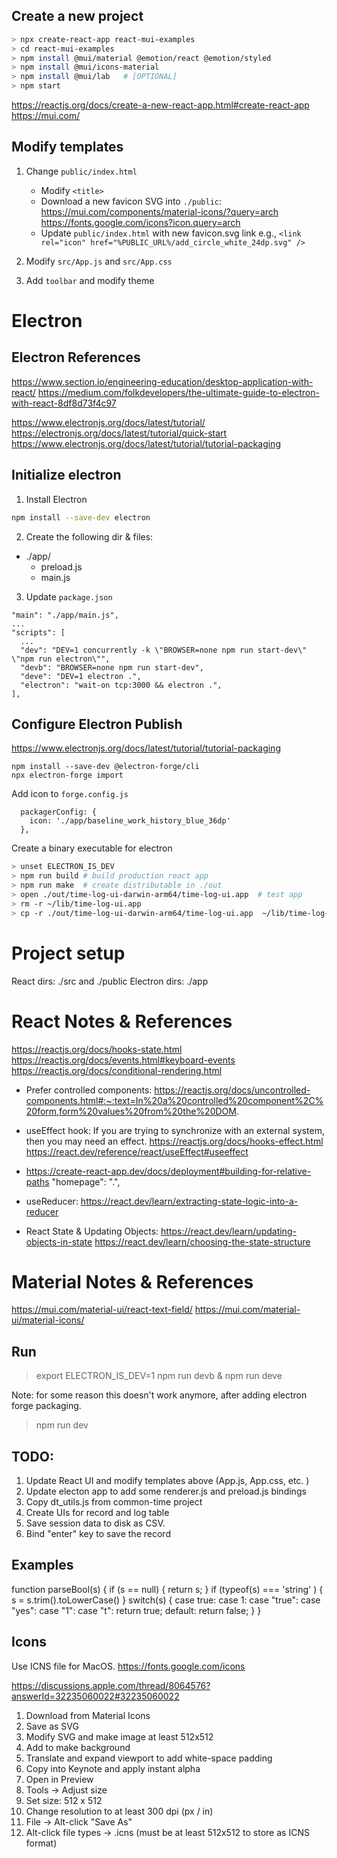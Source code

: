 ## Create a new project
```sh
> npx create-react-app react-mui-examples
> cd react-mui-examples
> npm install @mui/material @emotion/react @emotion/styled
> npm install @mui/icons-material
> npm install @mui/lab   # [OPTIONAL]
> npm start
```

https://reactjs.org/docs/create-a-new-react-app.html#create-react-app
https://mui.com/

## Modify templates
1. Change `public/index.html`
    - Modify `<title>`
    - Download a new favicon SVG into `./public`:
        https://mui.com/components/material-icons/?query=arch
        https://fonts.google.com/icons?icon.query=arch
    - Update `public/index.html` with new favicon.svg link
        e.g., `<link rel="icon" href="%PUBLIC_URL%/add_circle_white_24dp.svg" />`

1. Modify `src/App.js` and `src/App.css`
1. Add `toolbar` and modify theme


# Electron
## Electron References
https://www.section.io/engineering-education/desktop-application-with-react/
https://medium.com/folkdevelopers/the-ultimate-guide-to-electron-with-react-8df8d73f4c97

https://www.electronjs.org/docs/latest/tutorial/
https://electronjs.org/docs/latest/tutorial/quick-start
https://www.electronjs.org/docs/latest/tutorial/tutorial-packaging

## Initialize electron
1. Install Electron
  ```sh
  npm install --save-dev electron
  ```

2. Create the following dir & files:
  - ./app/
    - preload.js
    - main.js
3. Update `package.json`
  ```
  "main": "./app/main.js",
  ...
  "scripts": [
    ...
    "dev": "DEV=1 concurrently -k \"BROWSER=none npm run start-dev\" \"npm run electron\"",
    "devb": "BROWSER=none npm run start-dev",
    "deve": "DEV=1 electron .",
    "electron": "wait-on tcp:3000 && electron .",
  ],
  ```

## Configure Electron Publish
https://www.electronjs.org/docs/latest/tutorial/tutorial-packaging

```
npm install --save-dev @electron-forge/cli
npx electron-forge import
```
Add icon to `forge.config.js`
```
  packagerConfig: {
    icon: './app/baseline_work_history_blue_36dp'
  },
```

Create a binary executable for electron
```sh
> unset ELECTRON_IS_DEV
> npm run build # build production react app
> npm run make  # create distributable in ./out
> open ./out/time-log-ui-darwin-arm64/time-log-ui.app  # test app
> rm -r ~/lib/time-log-ui.app
> cp -r ./out/time-log-ui-darwin-arm64/time-log-ui.app  ~/lib/time-log-ui.app
```


# Project setup
React dirs: ./src and ./public
Electron dirs: ./app

# React Notes & References
https://reactjs.org/docs/hooks-state.html
https://reactjs.org/docs/events.html#keyboard-events
https://reactjs.org/docs/conditional-rendering.html

- Prefer controlled components:
    https://reactjs.org/docs/uncontrolled-components.html#:~:text=In%20a%20controlled%20component%2C%20form,form%20values%20from%20the%20DOM.

- useEffect hook:
    If you are trying to synchronize with an external system, then you may need an effect.
    https://reactjs.org/docs/hooks-effect.html
    https://react.dev/reference/react/useEffect#useeffect

- https://create-react-app.dev/docs/deployment#building-for-relative-paths
  "homepage": ".",

- useReducer:
  https://react.dev/learn/extracting-state-logic-into-a-reducer

- React State & Updating Objects:
  https://react.dev/learn/updating-objects-in-state
  https://react.dev/learn/choosing-the-state-structure



# Material Notes & References
https://mui.com/material-ui/react-text-field/
https://mui.com/material-ui/material-icons/


## Run
> export ELECTRON_IS_DEV=1
> npm run devb &
> npm run deve

Note: for some reason this doesn't work anymore, after adding electron forge packaging.
> npm run dev

## TODO:

1. Update React UI and modify templates above (App.js, App.css, etc. )
2. Update electon app to add some renderer.js and preload.js bindings
3. Copy dt_utils.js from common-time project
4. Create UIs for record and log table
5. Save session data to disk as CSV.
6. Bind "enter" key to save the record


## Examples
function parseBool(s) {
  if (s == null) { return s; }
  if (typeof(s) === 'string' ) { s = s.trim().toLowerCase() }
  switch(s) { 
    case true: case 1: case "true":  case "yes": case "1": case "t": return true;
    default: return false;
  }
}

## Icons
Use ICNS file for MacOS.
https://fonts.google.com/icons

https://discussions.apple.com/thread/8064576?answerId=32235060022#32235060022

1. Download from Material Icons
2. Save as SVG
  1. Modify SVG and make image at least 512x512
  2. Add <rect> to make background
  3. Translate and expand viewport to add white-space padding
3. Copy into Keynote and apply instant alpha
4. Open in Preview
  1. Tools -> Adjust size
  2. Set size: 512 x 512
  3. Change resolution to at least 300 dpi (px / in)
5. File -> Alt-click "Save As"
6. Alt-click file types -> .icns 
   (must be at least 512x512 to store as ICNS format)

